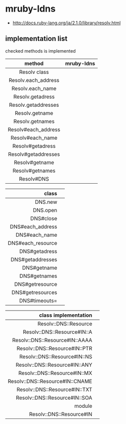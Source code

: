mruby-ldns
======

- http://docs.ruby-lang.org/ja/2.1.0/library/resolv.html

## implementation list
checked methods is implemented  
  
| method                | mruby-ldns |   
|:----------------------:|:-------------:| 
| Resolv class          |   |   
| Resolv.each_address   |  |   
| Resolv.each_name      |  |   
| Resolv.getadress      |  |   
| Resolv.getaddresses   |  |   
| Resolv.getname        |  |   
| Resolv.getnames       |  |   
| Resolv#each_address   |  |   
| Resolv#each_name      |  |   
| Resolv#getadress      |  |   
| Resolv#getaddresses   |  |   
| Resolv#getname        |  |   
| Resolv#getnames       |  |   
| Resolv#DNS            |  |   

| class                |  |   
|---------------------:|:-:| 
| DNS.new               |  |   
| DNS.open              |  |   
| DNS#close             |  |   
| DNS#each_address      |  |   
| DNS#each_name         |  |   
| DNS#each_resource     |  |   
| DNS#getadress         |  |   
| DNS#getaddresses      |  |   
| DNS#getname           |  |   
| DNS#getnames          |  |   
| DNS#getresource       |  |   
| DNS#getresources      |  |   
| DNS#timeouts=         |  |   

| class implementation              |  |   
|---------------------:|:-:| 
| Resolv::DNS::Resource             |  |   
| Resolv::DNS::Resource#IN::A       |  |   
| Resolv::DNS::Resource#IN::AAAA    |  |   
| Resolv::DNS::Resource#IN::PTR     |  |   
| Resolv::DNS::Resource#IN::NS      |  |   
| Resolv::DNS::Resource#IN::ANY     |  |   
| Resolv::DNS::Resource#IN::MX      |  |   
| Resolv::DNS::Resource#IN::CNAME   |  |   
| Resolv::DNS::Resource#IN::TXT     |  |   
| Resolv::DNS::Resource#IN::SOA     |  |   
| module                            |  |   
| Resolv::DNS::Resource#IN          |  |   
